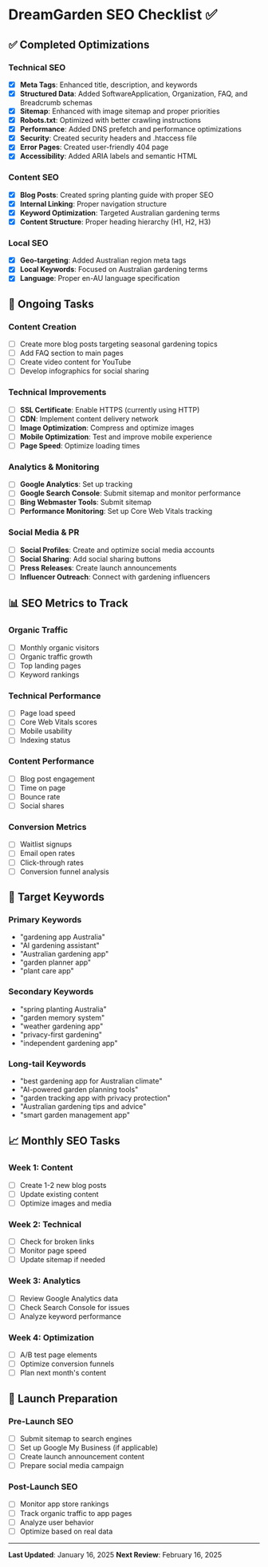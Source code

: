# DreamGarden SEO Checklist ✅

## ✅ Completed Optimizations

### Technical SEO
- [x] **Meta Tags**: Enhanced title, description, and keywords
- [x] **Structured Data**: Added SoftwareApplication, Organization, FAQ, and Breadcrumb schemas
- [x] **Sitemap**: Enhanced with image sitemap and proper priorities
- [x] **Robots.txt**: Optimized with better crawling instructions
- [x] **Performance**: Added DNS prefetch and performance optimizations
- [x] **Security**: Created security headers and .htaccess file
- [x] **Error Pages**: Created user-friendly 404 page
- [x] **Accessibility**: Added ARIA labels and semantic HTML

### Content SEO
- [x] **Blog Posts**: Created spring planting guide with proper SEO
- [x] **Internal Linking**: Proper navigation structure
- [x] **Keyword Optimization**: Targeted Australian gardening terms
- [x] **Content Structure**: Proper heading hierarchy (H1, H2, H3)

### Local SEO
- [x] **Geo-targeting**: Added Australian region meta tags
- [x] **Local Keywords**: Focused on Australian gardening terms
- [x] **Language**: Proper en-AU language specification

## 🔄 Ongoing Tasks

### Content Creation
- [ ] Create more blog posts targeting seasonal gardening topics
- [ ] Add FAQ section to main pages
- [ ] Create video content for YouTube
- [ ] Develop infographics for social sharing

### Technical Improvements
- [ ] **SSL Certificate**: Enable HTTPS (currently using HTTP)
- [ ] **CDN**: Implement content delivery network
- [ ] **Image Optimization**: Compress and optimize images
- [ ] **Mobile Optimization**: Test and improve mobile experience
- [ ] **Page Speed**: Optimize loading times

### Analytics & Monitoring
- [ ] **Google Analytics**: Set up tracking
- [ ] **Google Search Console**: Submit sitemap and monitor performance
- [ ] **Bing Webmaster Tools**: Submit sitemap
- [ ] **Performance Monitoring**: Set up Core Web Vitals tracking

### Social Media & PR
- [ ] **Social Profiles**: Create and optimize social media accounts
- [ ] **Social Sharing**: Add social sharing buttons
- [ ] **Press Releases**: Create launch announcements
- [ ] **Influencer Outreach**: Connect with gardening influencers

## 📊 SEO Metrics to Track

### Organic Traffic
- [ ] Monthly organic visitors
- [ ] Organic traffic growth
- [ ] Top landing pages
- [ ] Keyword rankings

### Technical Performance
- [ ] Page load speed
- [ ] Core Web Vitals scores
- [ ] Mobile usability
- [ ] Indexing status

### Content Performance
- [ ] Blog post engagement
- [ ] Time on page
- [ ] Bounce rate
- [ ] Social shares

### Conversion Metrics
- [ ] Waitlist signups
- [ ] Email open rates
- [ ] Click-through rates
- [ ] Conversion funnel analysis

## 🎯 Target Keywords

### Primary Keywords
- "gardening app Australia"
- "AI gardening assistant"
- "Australian gardening app"
- "garden planner app"
- "plant care app"

### Secondary Keywords
- "spring planting Australia"
- "garden memory system"
- "weather gardening app"
- "privacy-first gardening"
- "independent gardening app"

### Long-tail Keywords
- "best gardening app for Australian climate"
- "AI-powered garden planning tools"
- "garden tracking app with privacy protection"
- "Australian gardening tips and advice"
- "smart garden management app"

## 📈 Monthly SEO Tasks

### Week 1: Content
- [ ] Create 1-2 new blog posts
- [ ] Update existing content
- [ ] Optimize images and media

### Week 2: Technical
- [ ] Check for broken links
- [ ] Monitor page speed
- [ ] Update sitemap if needed

### Week 3: Analytics
- [ ] Review Google Analytics data
- [ ] Check Search Console for issues
- [ ] Analyze keyword performance

### Week 4: Optimization
- [ ] A/B test page elements
- [ ] Optimize conversion funnels
- [ ] Plan next month's content

## 🚀 Launch Preparation

### Pre-Launch SEO
- [ ] Submit sitemap to search engines
- [ ] Set up Google My Business (if applicable)
- [ ] Create launch announcement content
- [ ] Prepare social media campaign

### Post-Launch SEO
- [ ] Monitor app store rankings
- [ ] Track organic traffic to app pages
- [ ] Analyze user behavior
- [ ] Optimize based on real data

---

**Last Updated**: January 16, 2025
**Next Review**: February 16, 2025
